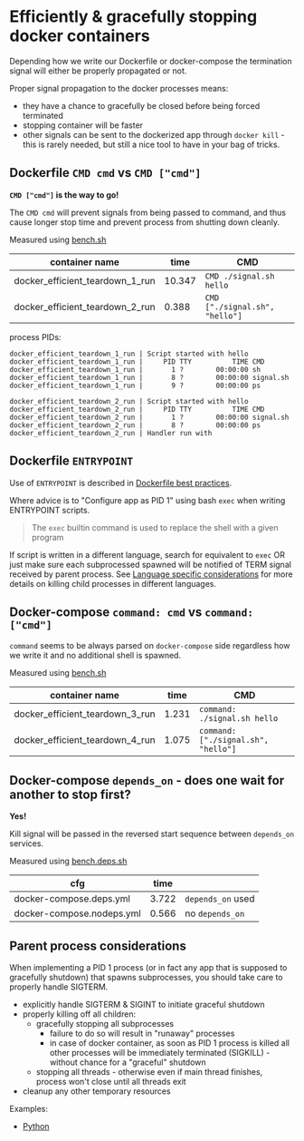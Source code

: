 # Efficiently &amp; gracefully stopping docker containers

Depending how we write our Dockerfile or docker-compose the termination signal will either be properly propagated or not.

Proper signal propagation to the docker processes means:

- they have a chance to gracefully be closed before being forced terminated
- stopping container will be faster
- other signals can be sent to the dockerized app through `docker kill` - this is rarely needed, but still a nice tool to have in your bag of tricks.

## Dockerfile `CMD cmd` vs `CMD ["cmd"]`

**`CMD ["cmd"]` is the way to go!**

The `CMD cmd` will prevent signals from being passed to command, and thus cause longer stop time and prevent process from shutting down cleanly.

Measured using [bench.sh](./test_docker/bench.sh)

| container name                  | time   | CMD                            |
| ------------------------------- | ------ | ------------------------------ |
| docker_efficient_teardown_1_run | 10.347 | `CMD ./signal.sh hello`        |
| docker_efficient_teardown_2_run | 0.388  | `CMD ["./signal.sh", "hello"]` |

process PIDs:

```
docker_efficient_teardown_1_run | Script started with hello
docker_efficient_teardown_1_run |     PID TTY          TIME CMD
docker_efficient_teardown_1_run |       1 ?        00:00:00 sh
docker_efficient_teardown_1_run |       8 ?        00:00:00 signal.sh
docker_efficient_teardown_1_run |       9 ?        00:00:00 ps

docker_efficient_teardown_2_run | Script started with hello
docker_efficient_teardown_2_run |     PID TTY          TIME CMD
docker_efficient_teardown_2_run |       1 ?        00:00:00 signal.sh
docker_efficient_teardown_2_run |       8 ?        00:00:00 ps
docker_efficient_teardown_2_run | Handler run with
```

## Dockerfile `ENTRYPOINT`

Use of `ENTRYPOINT` is described in [Dockerfile best practices](https://docs.docker.com/develop/develop-images/dockerfile_best-practices/#entrypoint).

Where advice is to "Configure app as PID 1" using bash `exec` when writing ENTRYPOINT scripts.

> The `exec` builtin command is used to replace the shell with a given program

If script is written in a different language, search for equivalent to `exec` OR just make sure each subprocessed spawned will be notified of TERM signal received by parent process.
See [Language specific considerations](#Language-specific-considerations) for more details on killing child processes in different languages.

## Docker-compose `command: cmd` vs `command: ["cmd"]`

`command` seems to be always parsed on `docker-compose` side regardless how we write it and no additional shell is spawned.

Measured using [bench.sh](./test_docker/bench.sh)

| container name                  | time  | CMD                                 |
| ------------------------------- | ----- | ----------------------------------- |
| docker_efficient_teardown_3_run | 1.231 | `command: ./signal.sh hello`        |
| docker_efficient_teardown_4_run | 1.075 | `command: ["./signal.sh", "hello"]` |

## Docker-compose `depends_on` - does one wait for another to stop first?

**Yes!**

Kill signal will be passed in the reversed start sequence between `depends_on` services.

Measured using [bench.deps.sh](./test_docker/bench.deps.sh)

| cfg                       | time  |                   |
| ------------------------- | ----- | ----------------- |
| docker-compose.deps.yml   | 3.722 | `depends_on` used |
| docker-compose.nodeps.yml | 0.566 | no `depends_on`   |

## Parent process considerations

When implementing a PID 1 process (or in fact any app that is supposed to gracefully shutdown) that spawns subprocesses, you should take care to properly handle SIGTERM.

- explicitly handle SIGTERM & SIGINT to initiate graceful shutdown
- properly killing off all children:
  - gracefully stopping all subprocesses
    - failure to do so will result in "runaway" processes
    - in case of docker container, as soon as PID 1 process is killed all other processes will be immediately terminated (SIGKILL) - without chance for a "graceful" shutdown
  - stopping all threads - otherwise even if main thread finishes, process won't close until all threads exit
- cleanup any other temporary resources

Examples:

- [Python](./test_python/README.md)
